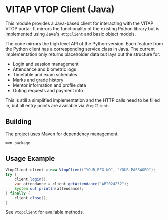# VITAP VTOP Client (Java)

This module provides a Java-based client for interacting with the VITAP VTOP portal. It mirrors the functionality of the existing Python library but is implemented using Java's `HttpClient` and basic object models.

The code mirrors the high level API of the Python version.  Each feature from the
Python client has a corresponding service class in Java.  The current
implementation only returns placeholder data but lays out the structure for:

* Login and session management
* Attendance and biometric logs
* Timetable and exam schedules
* Marks and grade history
* Mentor information and profile data
* Outing requests and payment info

This is still a simplified implementation and the HTTP calls need to be filled
in, but all entry points are available via `VtopClient`.

## Building

The project uses Maven for dependency management.

```bash
mvn package
```

## Usage Example

```java
VtopClient client = new VtopClient("YOUR_REG_NO", "YOUR_PASSWORD");
try {
    client.login();
    var attendance = client.getAttendance("AP2024252");
    System.out.println(attendance);
} finally {
    client.close();
}
```

See `VtopClient` for available methods.
